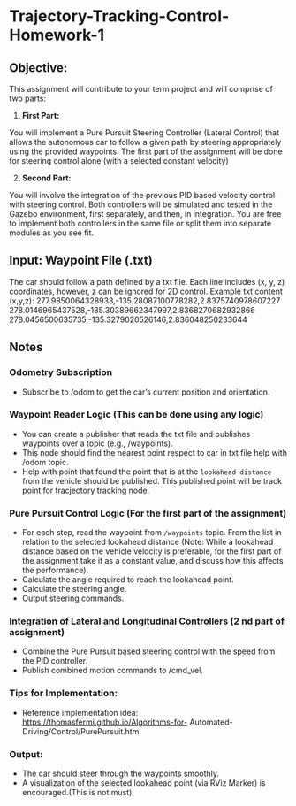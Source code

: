 # Trajectory-Tracking-Control-Homework-1 

## Objective:
This assignment will contribute to your term project and will comprise of two parts: 
1. **First Part:** 

You will implement a Pure Pursuit Steering Controller (Lateral Control) that allows the autonomous car to follow a given path by steering appropriately using the provided waypoints.
The first part of the assignment will be done for steering control alone (with a selected constant velocity)

2. **Second Part:** 

You will involve the integration of the previous PID based velocity control with steering control. Both controllers will be simulated and tested in the Gazebo environment, first separately, and then, in integration. You are free to implement both controllers in the same file or split them into separate
modules as you see fit.

## Input: Waypoint File (.txt)
The car should follow a path defined by a txt file. Each line includes (x, y, z) coordinates, however, z can be ignored for 2D control.
Example txt content (x,y,z):
277.9850064328933,-135.28087100778282,2.8375740978607227
278.0146965437528,-135.30389662347997,2.8368270682932866
278.0456500635735,-135.3279020526146,2.836048250233644

## Notes
### Odometry Subscription
- Subscribe to /odom to get the car’s current position and orientation.

### Waypoint Reader Logic (This can be done using any logic)
- You can create a publisher that reads the txt file and publishes waypoints over a topic (e.g., /waypoints).
- This node should find the nearest point respect to car in txt file help with /odom topic. 
- Help with point that found the point that is at the ```lookahead distance``` from the vehicle should be published. This published point will be track point for tracjectory tracking node.

### Pure Pursuit Control Logic (For the first part of the assignment)
- For each step, read the waypoint from ```/waypoints``` topic. From the list in relation to the selected lookahead distance (Note: While a lookahead distance based on the vehicle velocity is
preferable, for the first part of the assignment take it as a constant value, and discuss how this affects the performance).
- Calculate the angle required to reach the lookahead point.
- Calculate the steering angle.
- Output steering commands.

### Integration of Lateral and Longitudinal Controllers (2 nd part of assignment)
- Combine the Pure Pursuit based steering control with the speed from the PID controller.
- Publish combined motion commands to /cmd_vel.

### Tips for Implementation:
- Reference implementation idea: https://thomasfermi.github.io/Algorithms-for-
Automated-Driving/Control/PurePursuit.html

### Output:
- The car should steer through the waypoints smoothly.
- A visualization of the selected lookahead point (via RViz Marker) is encouraged.(This is not must)